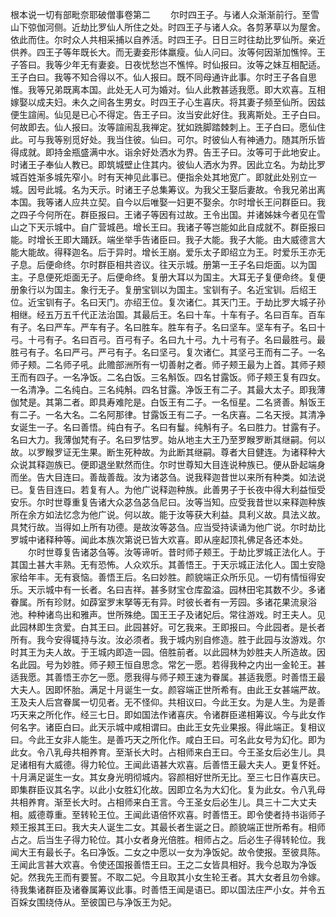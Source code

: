 <!-- { "loadSidebar": true } -->
根本说一切有部毗奈耶破僧事卷第二
　　尔时四王子。与诸人众渐渐前行。至雪山下弶伽河侧。近劫比罗仙人所住之处。时四王子与诸人众。各剪茅草以为屋舍。依此而住。尔时众人共相采捕以自养活。时四王子。日日三时往劫比罗仙所。亲近供养。四王子等年既长大。而无妻妾形体羸瘦。仙人问曰。汝等何因渐加憔悴。王子答曰。我等少年无有妻妾。日夜忧愁岂不憔悴。时仙报曰。汝等之妹互相配适。王子白曰。我等不知合得以不。仙人报曰。既不同母通许此事。尔时王子各自思惟。我等兄弟既离本国。此处无人可为婚对。仙人此教甚适我愿。即大欢喜。互相嫁娶以成夫妇。未久之间各生男女。时四王子心生喜庆。将其妻子频至仙所。因兹便生諠闹。仙见是已心不得定。告王子曰。汝当安此好住。我离斯处。王子白曰。何故即去。仙人报曰。汝等諠闹乱我禅定。犹如跣脚踏棘刺上。王子白曰。愿仙住此。可与我等别觅好处。我当住彼。仙曰。可尔。时彼仙人有神通力。随其所乐皆得成就。即持金瓶盛满中水。诣余好处洒水为界。告王子曰。汝等可于此地安止。时诸王子奉仙人教已。即筑城壁止住其内。彼仙人洒水为界。因此立名。为劫比罗城百姓渐多城先窄小。时有天神见此事已。便指余处其地宽广。即就此处别立一城。因号此城。名为天示。时诸王子总集筹议。为我父王娶后妻故。令我兄弟出离本国。我等诸人应共立契。自今以后唯娶一妇更不娶余。尔时增长王问群臣曰。我之四子今何所在。群臣报曰。王诸子等因有过故。王令出国。并诸姊妹今者见在雪山之下天示城中。自广营城邑。增长王曰。我诸子等岂能如此自成就不。群臣报曰能。时增长王即大踊跃。端坐举手告诸臣曰。我子大能。我子大能。由大威德言大能大能故。得释迦名。后于异时。增长王崩。爱乐太子即绍立为王。时爱乐王亦无子息。后便命终。尔时群臣相共咨议。往天示城。册第一王子名曰炬面。以为国主。子息便死炬面无子。后便命终。复册大耳以为国主。大耳无子复便命终。复便册象行以为国主。象行无子。复册宝钏以为国主。宝钏有子。名近宝钏。后绍王位。近宝钏有子。名曰天门。亦绍王位。复次诸仁。其天门王。于劫比罗大城子孙相继。经五万五千代正法治国。其最后王。名曰十车。十车有子。名曰百车。百车有子。名曰严车。严车有子。名曰胜车。胜车有子。名曰坚车。坚车有子。名曰十弓。十弓有子。名曰百弓。百弓有子。名曰九十弓。九十弓有子。名曰最胜弓。最胜弓有子。名曰严弓。严弓有子。名曰坚弓。复次诸仁。其坚弓王而有二子。一名师子颊。二名师子吼。此赡部洲所有一切善射之者。师子颊王最为上首。其师子颊王而有四子。一名净饭。二名白饭。三名斛饭。四名甘露饭。师子颊王复有四女。一名清净。二名纯白。三名纯斛。四名甘露。净饭王有二子。其最大太子。即我薄伽梵是。其第二者。即具寿难陀是。白饭王有二子。一名恒星。二名贤善。斛饭王有二子。一名大名。二名阿那律。甘露饭王有二子。一名庆喜。二名天授。其清净女诞生一子。名曰善悟。纯白有子。名曰有鬘。纯斛有子。名曰胜力。甘露有子。名曰大力。我薄伽梵有子。名曰罗怙罗。始从地主大王乃至罗睺罗断其继嗣。何以故。以罗睺罗证无生果。断生死种故。为此断其继嗣。尊者大目健连。为诸释种大众说其释迦族已。便即退坐默然而住。尔时世尊知大目连说种族已。便从卧起端身而坐。告大目连曰。善哉善哉。汝为诸苾刍。说我释迦昔世以来所有种类。如法说已。复告目连曰。若复有人。为他广说释迦种族。此善男子于长夜中得大利益恒受安乐。尔时世尊重复告诸大众苾刍苾刍尼曰。汝等当知。应受我昔世以来释迦种族所在余方如法忆念为他广说。何以故。能于汝等获大利益。具利义故。具法义故。具梵行故。当得如上所有功德。是故汝等苾刍。应当受持读诵为他广说。尔时劫比罗城中诸释种等。闻此本族次第说已皆大欢喜。即从座起顶礼佛足各还本处。
　　尔时世尊复告诸苾刍等。汝等谛听。昔时师子颊王。于劫比罗城正法化人。于其国土甚大丰熟。无有恐怖。人众欢乐。其善悟王。于天示城正法化人。国土安隐家给年丰。无有衰恼。善悟王后。名曰妙胜。颜貌端正众所乐见。一切有情恒得安乐。天示城中有一长者。名曰吉祥。甚多财宝仓库盈溢。园林田宅其数不少。多诸眷属。所有珍财。如薜室罗末拏等无有异。时彼长者有一芳园。多诸花果流泉浴池。种种诸鸟出和雅声。世所殊绝。国王王子及诸妃后。常往游戏。时王夫人。见此园林即生贪爱。白其王曰。此园甚好。可乞我来。王即报曰。今此园者。是长者所有。我今安得辄持与汝。汝必须者。我于城内别自修造。胜于此园与汝游戏。尔时其王为夫人故。于王城内即造一园。倍胜前者。以此园林为妙胜夫人所造故。因名此园。号为妙胜。师子颊王恒自思念。常乞一愿。若得我种之内出一金轮王。甚适我愿。其善悟王亦乞一愿。愿我得与师子颊王速为眷属。甚适我愿。时善悟王最大夫人。因即怀胎。满足十月诞生一女。颜容端正世所希有。由此王女甚端严故。王及夫人后宫眷属一切见者。无不怪仰。共相议曰。今此王女。为是人生。为是善巧天来之所化作。经三七日。即如国法作诸喜庆。令诸群臣递相筹议。今与此女作何名字。诸臣白曰。此天示城中咸相谓曰。由此王女先业果报。得此端正。复相议曰。今此王女非人能生。是善巧天之所化作。咸白王曰。可名此女号为幻化。即为此女。令八乳母共相养育。至渐长大时。占相师来白王曰。今王圣女后必生儿。具足诸相有大威德。得力轮位。王闻此语甚大欢喜。后善悟王最大夫人。更复怀妊。十月满足诞生一女。其女身光明彻城内。容颜相好世所无比。至三七日作喜庆已。即集群臣议其名字。以此小女胜幻化故。因即立名为大幻化。复为此女。令八乳母共相养育。渐至长大时。占相师来白王言。今王圣女后必生儿。具三十二大丈夫相。威德尊重。至转轮王位。王闻此语倍怀欢喜。时善悟王。即令使者持书诣师子颊王报其王曰。我大夫人诞生二女。其最长者生诞之日。颜貌端正世所希有。相师占之。后当生子得力轮位。其小女者身光倍胜。相师占之。后必生子得转轮位。我闻大王有最长子。名曰净饭。二女之中愿以一女为净饭妃。故令使报。至彼具陈。王闻此言甚大欢喜。令使还国报善悟王曰。王之二女皆具相好。我今总取为净饭妃。然我先王而有要誓。不取二妃。今且取其小女生轮王者。其大女者且勿令嫁。待我集诸群臣及诸眷属筹议此事。时善悟王闻是语已。即以国法庄严小女。并令五百婇女围绕侍从。至彼国已与净饭王为妃。
